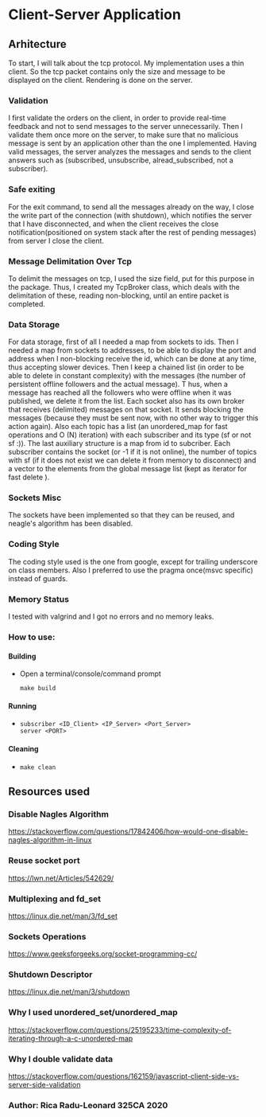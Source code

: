 # Client-Server Application

## Arhitecture
To start, I will talk about the tcp protocol. My implementation uses a thin client. 
So the tcp packet contains only the size and message to be displayed on the client. 
Rendering is done on the server. 

### Validation
I first validate the orders on the client, 
in order to provide real-time feedback and not to send messages to the 
server unnecessarily. Then I validate them once more on the server, to make 
sure that no malicious message is sent by an application other than the 
one I implemented. Having valid messages, the server analyzes the messages and 
sends to the client answers such as (subscribed, unsubscribe, alread_subscribed, not a subscriber). 

### Safe exiting
For the exit command, to send all the messages already on the way, 
I close the write part of the connection (with shutdown), 
which notifies the server that I have disconnected, 
and when the client receives the close notification(positioned on system stack 
after the rest of pending messages) from server I close the client.

### Message Delimitation Over Tcp
To delimit the messages on tcp, I used the size field, 
put for this purpose in the package. Thus, I created my TcpBroker class, 
which deals with the delimitation of these, reading non-blocking, 
until an entire packet is completed.

### Data Storage
For data storage, first of all I needed a map from sockets to ids.
Then I needed a map from sockets to addresses, to be able to display 
the port and address when I non-blocking receive the id, 
which can be done at any time, thus accepting slower devices.
Then I keep a chained list (in order to be able to delete in constant complexity) 
with the messages (the number of persistent offline followers and the actual message). T
hus, when a message has reached all the followers who were offline when it was published, 
we delete it from the list.
Each socket also has its own broker that receives (delimited) messages on that socket.
It sends blocking the messages (because they must be sent now, with no other way to trigger this action again).
Also each topic has a list (an unordered_map for fast operations and O (N) iteration) with each subscriber and its type (sf or not sf :)).
The last auxiliary structure is a map from id to subcriber. Each subscriber contains the socket (or -1 if it is not online), 
the number of topics with sf (if it does not exist we can delete it from memory to disconnect) 
and a vector to the elements from the global message list (kept as iterator for fast delete ).

### Sockets Misc
The sockets have been implemented so that they can be reused, and neagle's algorithm has been disabled.

### Coding Style
The coding style used is the one from google, 
except for trailing underscore on class members.
Also I preferred to use the pragma once(msvc specific) instead of guards.

### Memory Status
I tested with valgrind and I got no errors and no memory leaks.

### How to use:
#### Building
* Open a terminal/console/command prompt
    ````
    make build
    ````
#### Running
* 
    ````
    subscriber <ID_Client> <IP_Server> <Port_Server>
    server <PORT>
    ````
#### Cleaning
* 
    ````
    make clean
    ````

## Resources used
### Disable Nagles Algorithm
https://stackoverflow.com/questions/17842406/how-would-one-disable-nagles-algorithm-in-linux
### Reuse socket port
https://lwn.net/Articles/542629/
### Multiplexing and fd_set
https://linux.die.net/man/3/fd_set
### Sockets Operations
https://www.geeksforgeeks.org/socket-programming-cc/
### Shutdown Descriptor
https://linux.die.net/man/3/shutdown
### Why I used unordered_set/unordered_map
https://stackoverflow.com/questions/25195233/time-complexity-of-iterating-through-a-c-unordered-map
### Why I double validate data
https://stackoverflow.com/questions/162159/javascript-client-side-vs-server-side-validation

### Author: Rica Radu-Leonard 325CA 2020
